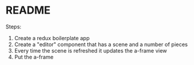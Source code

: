 # README

Steps:


1. Create a redux boilerplate app
2. Create a "editor" component that has a scene and a number of pieces
3. Every time the scene is refreshed it updates the a-frame view
4. Put the a-frame



